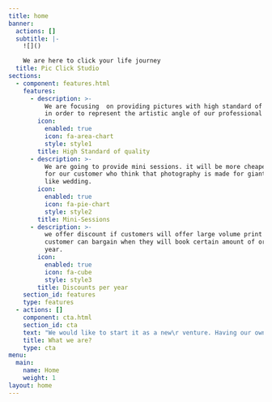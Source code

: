 ```yaml
---
title: home
banner:
  actions: []
  subtitle: |-
    ![]()

    We are here to click your life journey
  title: Pic Click Studio
sections:
  - component: features.html
    features:
      - description: >-
          We are focusing  on providing pictures with high standard of quality
          in order to represent the artistic angle of our professional team.
        icon:
          enabled: true
          icon: fa-area-chart
          style: style1
        title: High Standard of quality
      - description: >-
          We are going to provide mini sessions. it will be more cheaper option
          for our customer who think that photography is made for giant events
          like wedding.
        icon:
          enabled: true
          icon: fa-pie-chart
          style: style2
        title: Mini-Sessions
      - description: >-
          we offer discount if customers will offer large volume print orders.
          customer can bargain when they will book certain amount of order per
          year.
        icon:
          enabled: true
          icon: fa-cube
          style: style3
        title: Discounts per year
    section_id: features
    type: features
  - actions: []
    component: cta.html
    section_id: cta
    text: "We would like to start it as a new\r venture. Having our own business means you get to be our own boss. we love the world of\r professional photography and we have dreams of owning our own photo studio. This could be\r a worthful business for us."
    title: What we are?
    type: cta
menu:
  main:
    name: Home
    weight: 1
layout: home
---
```


